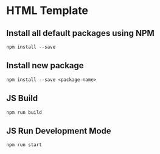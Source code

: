 # HTML Template

## Install all default packages using NPM
```
npm install --save
```

## Install new package
```
npm install --save <package-name>
```

## JS Build
```
npm run build
```

## JS Run Development Mode
```
npm run start
```
